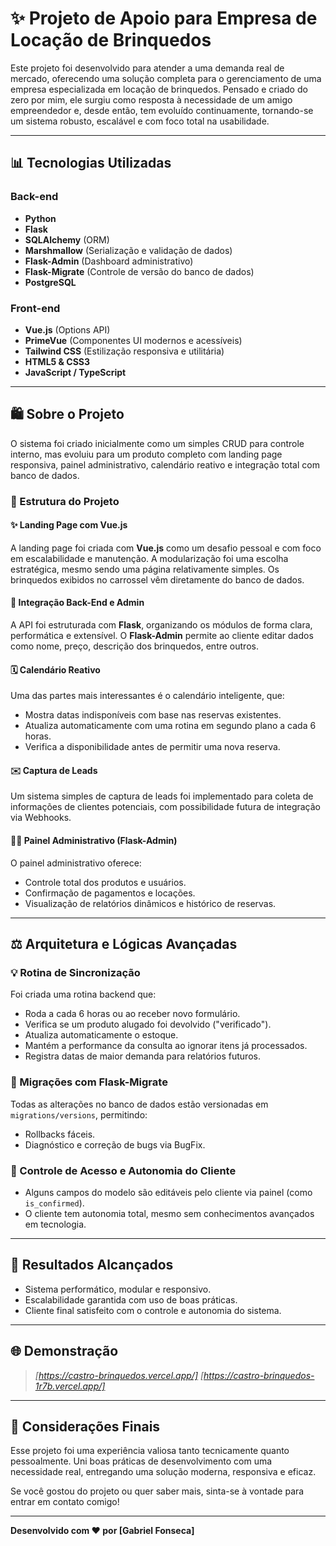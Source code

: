 # ✨ Projeto de Apoio para Empresa de Locação de Brinquedos

Este projeto foi desenvolvido para atender a uma demanda real de mercado, oferecendo uma solução completa para o gerenciamento de uma empresa especializada em locação de brinquedos. Pensado e criado do zero por mim, ele surgiu como resposta à necessidade de um amigo empreendedor e, desde então, tem evoluído continuamente, tornando-se um sistema robusto, escalável e com foco total na usabilidade.

---

## 📊 Tecnologias Utilizadas

### Back-end

* **Python**
* **Flask**
* **SQLAlchemy** (ORM)
* **Marshmallow** (Serialização e validação de dados)
* **Flask-Admin** (Dashboard administrativo)
* **Flask-Migrate** (Controle de versão do banco de dados)
* **PostgreSQL**

### Front-end

* **Vue.js** (Options API)
* **PrimeVue** (Componentes UI modernos e acessíveis)
* **Tailwind CSS** (Estilização responsiva e utilitária)
* **HTML5 & CSS3**
* **JavaScript / TypeScript**

---

## 🛍️ Sobre o Projeto

O sistema foi criado inicialmente como um simples CRUD para controle interno, mas evoluiu para um produto completo com landing page responsiva, painel administrativo, calendário reativo e integração total com banco de dados.

### 🎨 Estrutura do Projeto

#### ✨ Landing Page com Vue.js

A landing page foi criada com **Vue.js** como um desafio pessoal e com foco em escalabilidade e manutenção. A modularização foi uma escolha estratégica, mesmo sendo uma página relativamente simples. Os brinquedos exibidos no carrossel vêm diretamente do banco de dados.

#### 🔎 Integração Back-End e Admin

A API foi estruturada com **Flask**, organizando os módulos de forma clara, performática e extensível. O **Flask-Admin** permite ao cliente editar dados como nome, preço, descrição dos brinquedos, entre outros.

#### 🗓️ Calendário Reativo

Uma das partes mais interessantes é o calendário inteligente, que:

* Mostra datas indisponíveis com base nas reservas existentes.
* Atualiza automaticamente com uma rotina em segundo plano a cada 6 horas.
* Verifica a disponibilidade antes de permitir uma nova reserva.

#### ✉️ Captura de Leads

Um sistema simples de captura de leads foi implementado para coleta de informações de clientes potenciais, com possibilidade futura de integração via Webhooks.

#### 👨‍💻 Painel Administrativo (Flask-Admin)

O painel administrativo oferece:

* Controle total dos produtos e usuários.
* Confirmação de pagamentos e locações.
* Visualização de relatórios dinâmicos e histórico de reservas.

---

## ⚖️ Arquitetura e Lógicas Avançadas

### 💡 Rotina de Sincronização

Foi criada uma rotina backend que:

* Roda a cada 6 horas ou ao receber novo formulário.
* Verifica se um produto alugado foi devolvido ("verificado").
* Atualiza automaticamente o estoque.
* Mantém a performance da consulta ao ignorar itens já processados.
* Registra datas de maior demanda para relatórios futuros.

### 🔄 Migrações com Flask-Migrate

Todas as alterações no banco de dados estão versionadas em `migrations/versions`, permitindo:

* Rollbacks fáceis.
* Diagnóstico e correção de bugs via BugFix.

### 🔐 Controle de Acesso e Autonomia do Cliente

* Alguns campos do modelo são editáveis pelo cliente via painel (como `is_confirmed`).
* O cliente tem autonomia total, mesmo sem conhecimentos avançados em tecnologia.

---

## 🚀 Resultados Alcançados

* Sistema performático, modular e responsivo.
* Escalabilidade garantida com uso de boas práticas.
* Cliente final satisfeito com o controle e autonomia do sistema.

---

## 🌐 Demonstração

> *\[https://castro-brinquedos.vercel.app/]*
> *\[https://castro-brinquedos-1r7b.vercel.app/]*

---

## 📖 Considerações Finais

Esse projeto foi uma experiência valiosa tanto tecnicamente quanto pessoalmente. Uni boas práticas de desenvolvimento com uma necessidade real, entregando uma solução moderna, responsiva e eficaz.

Se você gostou do projeto ou quer saber mais, sinta-se à vontade para entrar em contato comigo!

---

**Desenvolvido com ❤️ por \[Gabriel Fonseca]**

